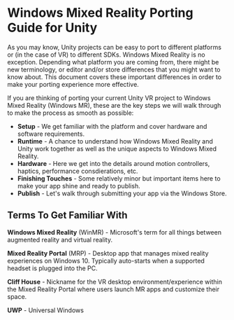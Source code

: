 # Windows Mixed Reality Porting Guide for Unity
As you may know, Unity projects can be easy to port to different platforms or (in the case of VR) to different SDKs. Windows Mixed Reality is no exception. Depending what platform you are coming from, there might be new terminology, or editor and/or store differences that you might want to know about. This document covers these important differences in order to make your porting experience more effective.

If you are thinking of porting your current Unity VR project to Windows Mixed Reality (Windows MR), these are the key steps we will walk through to make the process as smooth as possible:  

- **Setup** - We get familiar with the platform and cover hardware and software requirements.
- **Runtime** - A chance to understand how Windows Mixed Reality and Unity work together as well as the unique aspects to Windows Mixed Reality.
- **Hardware** - Here we get into the details around motion controllers, haptics, performance consdierations, etc.
- **Finishing Touches** - Some relatively minor but important items here to make your app shine and ready to publish.
- **Publish** - Let's walk through submitting your app via the Windows Store.



## Terms To Get Familiar With

**Windows Mixed Reality** (WinMR) - Microsoft's term for all things between augmented reality and virtual reality. 

**Mixed Reality Portal** (MRP) - Desktop app that manages mixed reality experiences on Windows 10. Typically auto-starts when a supported headset is plugged into the PC.

**Cliff House** - Nickname for the VR desktop environment/experience within the Mixed Reality Portal where users launch MR apps and customize their space.

**UWP** - Universal Windows












<!--stackedit_data:
eyJoaXN0b3J5IjpbMTM3NzU4NzIwMl19
-->